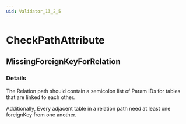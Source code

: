 ```yaml
---
uid: Validator_13_2_5
---
```


# CheckPathAttribute

## MissingForeignKeyForRelation

<!-- Description, Properties, ... sections are auto-generated. -->
<!-- REPLACE ME AUTO-GENERATION -->

### Details

The Relation path should contain a semicolon list of Param IDs for tables that are linked to each other.

Additionally, Every adjacent table in a relation path need at least one foreignKey from one another.

<!-- Uncomment to add example code -->
<!--### Example code-->
